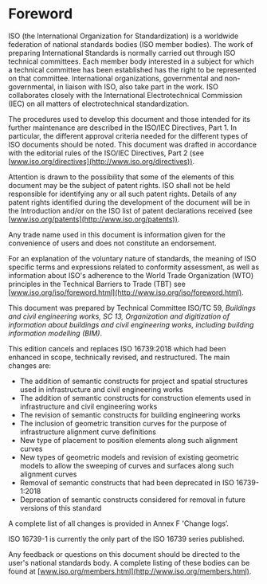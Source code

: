 # Foreword

ISO (the International Organization for Standardization) is a worldwide federation of national standards bodies (ISO member bodies). The work of preparing International Standards is normally carried out through ISO technical committees. Each member body interested in a subject for which a technical committee has been established has the right to be represented on that committee. International organizations, governmental and non-governmental, in liaison with ISO, also take part in the work. ISO collaborates closely with the International Electrotechnical Commission (IEC) on all matters of electrotechnical standardization.

The procedures used to develop this document and those intended for its further maintenance are described in the ISO/IEC Directives, Part 1. In particular, the different approval criteria needed for the different types of ISO documents should be noted. This document was drafted in accordance with the editorial rules of the ISO/IEC Directives, Part 2 (see [www.iso.org/directives](http://www.iso.org/directives)).

Attention is drawn to the possibility that some of the elements of this document may be the subject of patent rights. ISO shall not be held responsible for identifying any or all such patent rights. Details of any patent rights identified during the development of the document will be in the Introduction and/or on the ISO list of patent declarations received (see [www.iso.org/patents](http://www.iso.org/patents)).

Any trade name used in this document is information given for the convenience of users and does not constitute an endorsement.

For an explanation of the voluntary nature of standards, the meaning of ISO specific terms and expressions related to conformity assessment, as well as information about ISO's adherence to the World Trade Organization (WTO) principles in the Technical Barriers to Trade (TBT) see [www.iso.org/iso/foreword.html](http://www.iso.org/iso/foreword.html).

This document was prepared by Technical Committee ISO/TC 59, *Buildings and civil engineering works, SC 13, Organization and digitization of information about buildings and civil engineering works, including building information modelling (BIM)*.

This edition cancels and replaces ISO 16739:2018 which had been enhanced in scope, technically revised, and restructured. The main changes are:
- The addition of semantic constructs for project and spatial structures used in infrastructure and civil engineering works
- The addition of semantic constructs for construction elements used in infrastructure and civil engineering works
- The revision of semantic constructs for building engineering works
- The inclusion of geometric transition curves for the purpose of infrastructure alignment curve definitions
- New type of placement to position elements along such alignment curves 
- New types of geometric models and revision of existing geometric models to allow the sweeping of curves and surfaces along such alignment curves
- Removal of semantic constructs that had been deprecated in ISO 16739-1:2018
- Deprecation of semantic constructs considered for removal in future versions of this standard

A complete list of all changes is provided in Annex F 'Change logs’.

ISO 16739-1 is currently the only part of the ISO 16739 series published.

Any feedback or questions on this document should be directed to the user's national standards body. A complete listing of these bodies can be found at [www.iso.org/members.html](http://www.iso.org/members.html).
